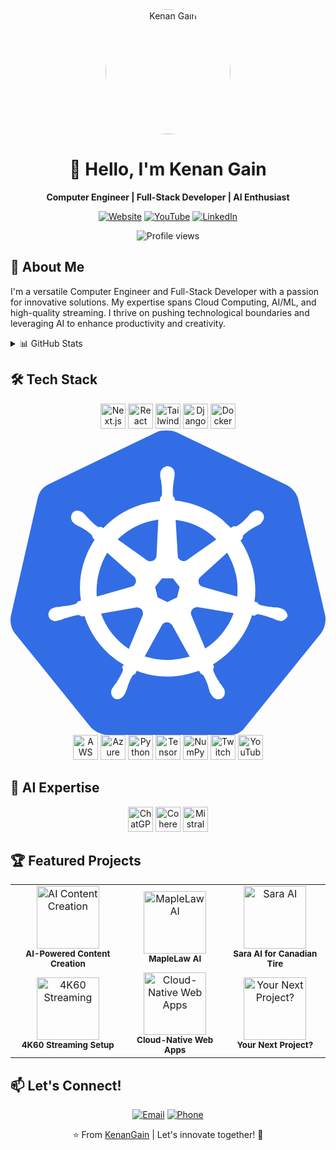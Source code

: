 <div align="center">
  <!-- Replace with your profile image -->
  <img src="https://github.com/KenanGain/KenanGain/blob/main/Screenshot_20230128-144804490-01.jpeg" alt="Kenan Gain" width="200" style="border-radius:50%;">
</div>

<h1 align="center">👋 Hello, I'm Kenan Gain</h1>

<p align="center">
  <strong>Computer Engineer | Full-Stack Developer | AI Enthusiast</strong>
</p>

<p align="center">
  <a href="https://www.kenangain.com/"><img src="https://img.shields.io/badge/Website-kenangain.com-1abc9c?style=for-the-badge&logo=google-chrome" alt="Website"></a>
  <a href="https://www.youtube.com/@KnightGamer87"><img src="https://img.shields.io/badge/YouTube-KnightGamer87-ff0000?style=for-the-badge&logo=youtube" alt="YouTube"></a>
  <a href="https://www.linkedin.com/in/kenan-gain-33048518a/"><img src="https://img.shields.io/badge/LinkedIn-Kenan%20Gain-0077b5?style=for-the-badge&logo=linkedin" alt="LinkedIn"></a>
</p>

<p align="center">
  <img src="https://komarev.com/ghpvc/?username=KenanGain&color=blueviolet&style=flat-square&label=Profile+Views" alt="Profile views">
</p>

## 🚀 About Me

I'm a versatile Computer Engineer and Full-Stack Developer with a passion for innovative solutions. My expertise spans Cloud Computing, AI/ML, and high-quality streaming. I thrive on pushing technological boundaries and leveraging AI to enhance productivity and creativity.

<details>
<summary>📊 GitHub Stats</summary>
<p align="center">
  <img src="https://github-readme-stats.vercel.app/api?username=KenanGain&show_icons=true&theme=radical" alt="Kenan's GitHub stats">
  <img src="https://github-readme-streak-stats.herokuapp.com/?user=KenanGain&theme=radical" alt="Kenan's GitHub streak">
</p>
</details>

## 🛠️ Tech Stack

<p align="center">
  <img src="https://cdn.worldvectorlogo.com/logos/next-js.svg" alt="Next.js" width="40" height="40"/>
  <img src="https://cdn.worldvectorlogo.com/logos/react-2.svg" alt="React" width="40" height="40"/>
  <img src="https://cdn.worldvectorlogo.com/logos/tailwind-css-2.svg" alt="Tailwind CSS" width="40" height="40"/>
  <img src="https://cdn.worldvectorlogo.com/logos/django.svg" alt="Django" width="40" height="40"/>
  <img src="https://cdn.worldvectorlogo.com/logos/docker.svg" alt="Docker" width="40" height="40"/>
  <!-- Paste Kubernetes SVG code here -->
  <?xml version="1.0" encoding="utf-8"?><svg version="1.1" id="Layer_1" xmlns="http://www.w3.org/2000/svg" xmlns:xlink="http://www.w3.org/1999/xlink" x="0px" y="0px" viewBox="0 0 122.88 118.78" style="enable-background:new 0 0 122.88 118.78" xml:space="preserve"><style type="text/css">.st0{fill:#326DE6;} .st1{fill:#FFFFFF;}</style><g><path class="st0" d="M112.13,26.42c-0.7-2.25-2.39-4.08-4.5-5.2L64.78,0.7C63.65,0.14,62.39,0,61.26,0s-2.39,0-3.51,0.28 L14.89,20.94c-2.11,0.98-3.65,2.81-4.22,5.2L0.14,72.37c-0.42,2.39,0.14,4.78,1.55,6.75l29.65,36.67c1.69,1.69,4.08,2.81,6.46,2.95 h47.21c2.53,0.28,4.92-0.84,6.46-2.95l29.65-36.67c1.41-1.97,1.97-4.36,1.69-6.75L112.13,26.42L112.13,26.42L112.13,26.42z"/><path class="st1" d="M105.59,69.45L105.59,69.45c-0.14,0-0.28,0-0.28-0.14c0-0.14-0.28-0.14-0.56-0.14 c-0.56-0.14-1.12-0.14-1.69-0.14c-0.28,0-0.56,0-0.84-0.14l-0.14,0c-1.55-0.14-3.23-0.42-4.78-0.84c-0.42-0.14-0.84-0.56-0.98-0.98 c0.14,0,0,0,0,0l0,0l-1.12-0.28c0.56-4.08,0.28-8.29-0.56-12.37c-0.98-4.08-2.67-8.01-4.92-11.52l0.84-0.84l0,0v-0.14 c0-0.42,0.14-0.98,0.42-1.26c1.26-1.12,2.53-1.97,3.93-2.81l0,0c0.28-0.14,0.56-0.28,0.84-0.42c0.56-0.28,0.98-0.56,1.55-0.84 c0.14-0.14,0.28-0.14,0.42-0.28s0-0.14,0-0.28l0,0c1.26-0.98,1.55-2.67,0.56-3.93c-0.42-0.56-1.26-0.98-1.97-0.98 c-0.7,0-1.41,0.28-1.97,0.7l0,0l-0.14,0.14c-0.14,0.14-0.28,0.28-0.42,0.28c-0.42,0.42-0.84,0.84-1.12,1.26 c-0.14,0.28-0.42,0.42-0.56,0.56l0,0c-0.98,1.12-2.25,2.25-3.51,3.09c-0.28,0.14-0.56,0.28-0.84,0.28c-0.14,0-0.42,0-0.56-0.14 l-0.14,0l-1.12,0.7c-1.12-1.12-2.39-2.25-3.51-3.37c-5.2-4.08-11.66-6.6-18.27-7.31l-0.14-1.12l0,0v0.14 c-0.42-0.28-0.56-0.7-0.7-1.12c0-1.55,0-3.09,0.28-4.78v-0.14c0-0.28,0.14-0.56,0.14-0.84c0.14-0.56,0.14-1.12,0.28-1.69V16.9l0,0 c0.14-1.41-0.98-2.81-2.39-2.95c-0.84-0.14-1.69,0.28-2.39,0.98c-0.56,0.56-0.84,1.26-0.84,1.97l0,0v0.7 c0,0.56,0.14,1.12,0.28,1.69c0.14,0.28,0.14,0.56,0.14,0.84v0.14c0.28,1.55,0.28,3.09,0.28,4.78c-0.14,0.42-0.28,0.84-0.7,1.12 v0.28l0,0l-0.14,1.12c-1.55,0.14-3.09,0.42-4.78,0.7c-6.6,1.41-12.65,4.92-17.28,9.84l-0.84-0.56l-0.14,0 c-0.14,0-0.28,0.14-0.56,0.14c-0.28,0-0.56-0.14-0.84-0.28c-1.26-0.98-2.53-2.11-3.51-3.23l0,0c-0.14-0.28-0.42-0.42-0.56-0.56 c-0.42-0.42-0.7-0.84-1.12-1.26c-0.14-0.14-0.28-0.14-0.42-0.28c-0.14-0.14-0.14-0.14-0.14-0.14l0,0c-0.56-0.42-1.26-0.7-1.97-0.7 c-0.84,0-1.55,0.28-1.97,0.98c-0.84,1.26-0.56,2.95,0.56,3.93l0,0c0.14,0,0.14,0.14,0.14,0.14s0.28,0.28,0.42,0.28 c0.42,0.28,0.98,0.56,1.55,0.84c0.28,0.14,0.56,0.28,0.84,0.42l0,0c1.41,0.84,2.81,1.69,3.93,2.81c0.28,0.28,0.56,0.84,0.42,1.26 v-0.14l0,0l0.84,0.84c-0.14,0.28-0.28,0.42-0.42,0.7c-4.36,6.89-6.18,15.04-4.92,23.05l-1.12,0.28l0,0c0,0.14-0.14,0.14-0.14,0.14 c-0.14,0.42-0.56,0.7-0.98,0.98c-1.55,0.42-3.09,0.7-4.78,0.84l0,0c-0.28,0-0.56,0-0.84,0.14c-0.56,0-1.12,0.14-1.69,0.14 c-0.14,0-0.28,0.14-0.56,0.14c-0.14,0-0.14,0-0.28,0.14l0,0c-1.55,0.28-2.53,1.69-2.25,3.23l0,0c0.28,1.26,1.55,2.11,2.81,1.97 c0.28,0,0.42,0,0.7-0.14l0,0c0.14,0,0.14,0,0.14-0.14c0-0.14,0.42,0,0.56,0c0.56-0.14,1.12-0.42,1.55-0.56 c0.28-0.14,0.56-0.28,0.84-0.28h0.14c1.55-0.56,2.95-0.98,4.64-1.26h0.14c0.42,0,0.84,0.14,1.12,0.42c0.14,0,0.14,0.14,0.14,0.14 l0,0l1.26-0.14c2.11,6.46,6.04,12.23,11.52,16.44c1.26,0.98,2.39,1.83,3.79,2.53l-0.7,0.98l0,0c0,0.14,0.14,0.14,0.14,0.14 c0.28,0.42,0.28,0.98,0.14,1.41c-0.56,1.41-1.41,2.81-2.25,4.08v0.14c-0.14,0.28-0.28,0.42-0.56,0.7 c-0.28,0.28-0.56,0.84-0.98,1.41c-0.14,0.14-0.14,0.28-0.28,0.42c0,0,0,0.14-0.14,0.14l0,0c-0.7,1.41-0.14,3.09,1.12,3.79 c0.28,0.14,0.7,0.28,0.98,0.28c1.12,0,2.11-0.7,2.67-1.69l0,0c0,0,0-0.14,0.14-0.14c0-0.14,0.14-0.28,0.28-0.42 c0.14-0.56,0.42-0.98,0.56-1.55l0.28-0.84l0,0c0.42-1.55,1.12-2.95,1.83-4.36c0.28-0.42,0.7-0.7,1.12-0.84c0.14,0,0.14,0,0.14-0.14 l0,0l0.56-1.12c3.93,1.55,8.01,2.25,12.22,2.25c2.53,0,5.06-0.28,7.59-0.98c1.55-0.28,3.09-0.84,4.5-1.26l0.56,0.98l0,0 c0.14,0,0.14,0,0.14,0.14c0.42,0.14,0.84,0.42,1.12,0.84c0.7,1.41,1.41,2.81,1.83,4.36v0.14l0.28,0.84 c0.14,0.56,0.28,1.12,0.56,1.55c0.14,0.14,0.14,0.28,0.28,0.42c0,0,0,0.14,0.14,0.14l0,0c0.56,0.98,1.55,1.69,2.67,1.69 c0.42,0,0.7-0.14,1.12-0.28c0.56-0.28,1.12-0.84,1.26-1.55c0.14-0.7,0.14-1.41-0.14-2.11l0,0c0-0.14-0.14-0.14-0.14-0.14 c0-0.14-0.14-0.28-0.28-0.42c-0.28-0.56-0.56-0.98-0.98-1.41c-0.14-0.28-0.28-0.42-0.56-0.7v-0.28c-0.98-1.26-1.69-2.67-2.25-4.08 c-0.14-0.42-0.14-0.98,0.14-1.41c0-0.14,0.14-0.14,0.14-0.14l0,0l-0.42-1.12c7.17-4.36,12.65-11.1,15.18-19.11l1.12,0.14l0,0 c0.14,0,0.14-0.14,0.14-0.14c0.28-0.28,0.7-0.42,1.12-0.42l0.14,0c1.55,0.28,3.09,0.7,4.5,1.26h0.14c0.28,0.14,0.56,0.28,0.84,0.28 c0.56,0.28,0.98,0.56,1.55,0.7c0.14,0,0.28,0.14,0.56,0.14c0.14,0,0.14,0,0.28,0.14l0,0c0.28,0.14,0.42,0.14,0.7,0.14 c1.26,0,2.39-0.84,2.81-1.97C107.98,70.86,106.85,69.73,105.59,69.45L105.59,69.45L105.59,69.45z M64.98,65.09l-3.79,1.83 l-3.79-1.83l-0.98-4.08l2.67-3.37h4.22l2.67,3.37L64.98,65.09L64.98,65.09z M87.88,55.96c0.7,2.95,0.84,5.9,0.56,8.85l-13.35-3.79 l0,0c-1.26-0.28-1.97-1.55-1.69-2.81c0.14-0.42,0.28-0.7,0.56-0.98l10.54-9.56C86.05,50.2,87.18,53.01,87.88,55.96L87.88,55.96 L87.88,55.96z M80.29,42.47l-11.52,8.15c-0.98,0.56-2.39,0.42-3.09-0.56c-0.28-0.28-0.42-0.56-0.42-0.98l-0.84-14.19 C70.6,35.59,76.08,38.26,80.29,42.47L80.29,42.47L80.29,42.47L80.29,42.47z M54.86,35.3l2.81-0.56l-0.7,14.05l0,0 c0,1.26-1.12,2.25-2.39,2.25c-0.42,0-0.7-0.14-1.12-0.28l-11.66-8.29C45.44,38.96,49.94,36.43,54.86,35.3L54.86,35.3z M37.72,47.67 l10.4,9.27l0,0c0.98,0.84,1.12,2.25,0.28,3.23c-0.28,0.42-0.56,0.56-1.12,0.7l-13.63,3.93C33.22,58.91,34.62,52.87,37.72,47.67 L37.72,47.67z M35.33,71.42l13.91-2.39c1.12,0,2.25,0.7,2.39,1.83c0.14,0.42,0.14,0.98-0.14,1.41l0,0l-5.34,12.93 C41.23,81.96,37.29,77.04,35.33,71.42L35.33,71.42z M67.23,88.84c-1.97,0.42-3.93,0.7-6.04,0.7c-2.95,0-6.04-0.56-8.85-1.41 l6.89-12.51c0.7-0.84,1.83-1.12,2.81-0.56c0.42,0.28,0.7,0.56,1.12,0.98l0,0l6.75,12.23C69.05,88.42,68.21,88.56,67.23,88.84 L67.23,88.84L67.23,88.84z M84.37,76.62c-2.11,3.37-5.06,6.32-8.43,8.43l-5.48-13.21c-0.28-1.12,0.28-2.25,1.26-2.67 c0.42-0.14,0.84-0.28,1.26-0.28l14.05,2.39C86.34,73.24,85.49,75.07,84.37,76.62L84.37,76.62z"/></g></svg>
  <img src="https://cdn.worldvectorlogo.com/logos/aws-2.svg" alt="AWS" width="40" height="40"/>
  <img src="https://cdn.worldvectorlogo.com/logos/azure-1.svg" alt="Azure" width="40" height="40"/>
  <img src="https://cdn.worldvectorlogo.com/logos/python-5.svg" alt="Python" width="40" height="40"/>
  <img src="https://cdn.worldvectorlogo.com/logos/tensorflow-2.svg" alt="TensorFlow" width="40" height="40"/>
  <img src="https://cdn.worldvectorlogo.com/logos/numpy-1.svg" alt="NumPy" width="40" height="40"/>
  <!-- Paste OBS Studio SVG code here -->
  <img src="https://cdn.worldvectorlogo.com/logos/twitch-5.svg" alt="Twitch" width="40" height="40"/>
  <img src="https://cdn.worldvectorlogo.com/logos/youtube-icon.svg" alt="YouTube" width="40" height="40"/>
</p>

## 🧠 AI Expertise

<p align="center">
  <img src="https://cdn.worldvectorlogo.com/logos/openai-2.svg" alt="ChatGPT" width="40" height="40"/>
  <!-- Paste Claude SVG code here -->
  <!-- Paste Google Gemini SVG code here -->
  <!-- Paste Meta LLaMA SVG code here -->
  <img src="https://avatars.githubusercontent.com/u/3185130?s=200&v=4" alt="Cohere" width="40" height="40"/>
  <!-- Paste GitHub Copilot SVG code here -->
  <img src="https://avatars.githubusercontent.com/u/99472900?s=200&v=4" alt="Mistral" width="40" height="40"/>
</p>

## 🏆 Featured Projects

<table>
  <tr>
    <td align="center">
      <img src="https://via.placeholder.com/150" width="100px;" alt="AI Content Creation"/><br />
      <sub><b>AI-Powered Content Creation</b></sub>
    </td>
    <td align="center">
      <img src="https://via.placeholder.com/150" width="100px;" alt="MapleLaw AI"/><br />
      <sub><b>MapleLaw AI</b></sub>
    </td>
    <td align="center">
      <img src="https://via.placeholder.com/150" width="100px;" alt="Sara AI"/><br />
      <sub><b>Sara AI for Canadian Tire</b></sub>
    </td>
  </tr>
  <tr>
    <td align="center">
      <img src="https://via.placeholder.com/150" width="100px;" alt="4K60 Streaming"/><br />
      <sub><b>4K60 Streaming Setup</b></sub>
    </td>
    <td align="center">
      <img src="https://via.placeholder.com/150" width="100px;" alt="Cloud-Native Web Apps"/><br />
      <sub><b>Cloud-Native Web Apps</b></sub>
    </td>
    <td align="center">
      <img src="https://via.placeholder.com/150" width="100px;" alt="Your Next Project?"/><br />
      <sub><b>Your Next Project?</b></sub>
    </td>
  </tr>
</table>

## 📫 Let's Connect!

<p align="center">
  <a href="mailto:kenangain2910@gmail.com"><img src="https://img.shields.io/badge/Email-kenangain2910%40gmail.com-D14836?style=for-the-badge&logo=gmail&logoColor=white" alt="Email"></a>
  <a href="tel:+14374364786"><img src="https://img.shields.io/badge/Phone-%2B1%20(437--436--4786)-25D366?style=for-the-badge&logo=whatsapp&logoColor=white" alt="Phone"></a>
</p>

<div align="center">
  
⭐️ From [KenanGain](https://github.com/KenanGain) | Let's innovate together! 🚀

</div>

<!-- Add this script at the end of your README for animations -->
<script src="https://cdnjs.cloudflare.com/ajax/libs/vanilla-tilt/1.7.0/vanilla-tilt.min.js"></script>
<script>
  VanillaTilt.init(document.querySelectorAll("img"), {
    max: 25,
    speed: 400
  });
</script>
